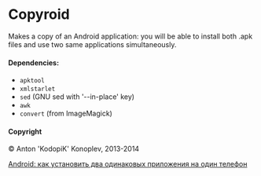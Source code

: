Copyroid
========

Makes a copy of an Android application: you will be able to install both .apk files and use two same applications simultaneously.

#### Dependencies:
 - `apktool`
 - `xmlstarlet`
 - `sed` (GNU sed with '--in-place' key)
 - `awk`
 - `convert` (from ImageMagick)

#### Copyright
© Anton 'KodopiK' Konoplev, 2013-2014

[Android: как установить два одинаковых приложения на один телефон](http://kodopik.ru/2013-09-18/android-kak-ustanovit-dva-odinakovy-h-prilozheniya-na-odin-telefon/ "Android: как установить два одинаковых приложения на один телефон")
